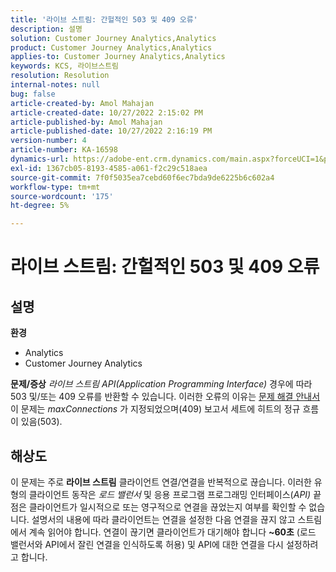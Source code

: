 ```yaml
---
title: '라이브 스트림: 간헐적인 503 및 409 오류'
description: 설명
solution: Customer Journey Analytics,Analytics
product: Customer Journey Analytics,Analytics
applies-to: Customer Journey Analytics,Analytics
keywords: KCS, 라이브스트림
resolution: Resolution
internal-notes: null
bug: false
article-created-by: Amol Mahajan
article-created-date: 10/27/2022 2:15:02 PM
article-published-by: Amol Mahajan
article-published-date: 10/27/2022 2:16:19 PM
version-number: 4
article-number: KA-16598
dynamics-url: https://adobe-ent.crm.dynamics.com/main.aspx?forceUCI=1&pagetype=entityrecord&etn=knowledgearticle&id=ac1f17bc-0156-ed11-bba2-6045bd006793
exl-id: 1367cb05-8193-4585-a061-f2c29c518aea
source-git-commit: 7f0f5035ea7cebd60f6ec7bda9de6225b6c602a4
workflow-type: tm+mt
source-wordcount: '175'
ht-degree: 5%

---
```


# 라이브 스트림: 간헐적인 503 및 409 오류

## 설명

<b>환경</b>
- Analytics
- Customer Journey Analytics

<b>문제/증상</b>
*라이브 스트림 API(Application Programming Interface)* 경우에 따라 503 및/또는 409 오류를 반환할 수 있습니다. 이러한 오류의 이유는 [문제 해결 안내서](https://github.com/AdobeDocs/analytics-1.4-apis/blob/master/docs/live-stream-api/troubleshooting.md)이 문제는 *maxConnections* 가 지정되었으며(409) 보고서 세트에 히트의 정규 흐름이 있음(503).


## 해상도


이 문제는 주로 <b>라이브 스트림</b> 클라이언트 연결/연결을 반복적으로 끊습니다. 이러한 유형의 클라이언트 동작은 *로드 밸런서* 및 응용 프로그램 프로그래밍 인터페이스(*API)* 끝점은 클라이언트가 일시적으로 또는 영구적으로 연결을 끊었는지 여부를 확인할 수 없습니다. 설명서의 내용에 따라 클라이언트는 연결을 설정한 다음 연결을 끊지 않고 스트림에서 계속 읽어야 합니다. 연결이 끊기면 클라이언트가 대기해야 합니다 <b>~60초</b> (로드 밸런서와 API에서 잘린 연결을 인식하도록 허용) 및 API에 대한 연결을 다시 설정하려고 합니다.
